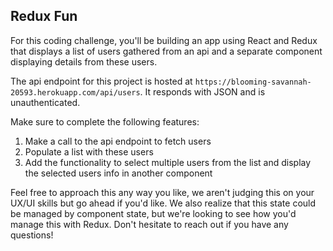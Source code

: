 ## Redux Fun
For this coding challenge, you'll be building an app using React and Redux that displays a list of users gathered from an api and a separate component displaying details from these users. 

The api endpoint for this project is hosted at `https://blooming-savannah-20593.herokuapp.com/api/users`. It responds with JSON and is unauthenticated.

Make sure to complete the following features:

1. Make a call to the api endpoint to fetch users
2. Populate a list with these users
3. Add the functionality to select multiple users from the list and display the selected users info in another component

Feel free to approach this any way you like, we aren't judging this on your UX/UI skills but go ahead if you'd like. We also realize that this state could be managed by component state, but we're looking to see how you'd manage this with Redux. Don't hesitate to reach out if you have any questions!
